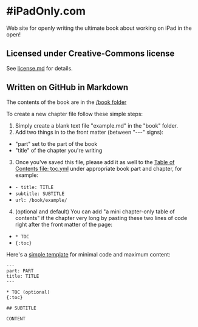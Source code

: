 # #iPadOnly.com

Web site for openly writing the ultimate book about working on iPad in the open!

## Licensed under Creative-Commons license

See [license.md](https://github.com/michaelnozbe/iPadOnly.com/tree/master/license.md) for details.

## Written on GitHub in Markdown

The contents of the book are in the [/book folder](https://github.com/michaelnozbe/iPadOnly.com/tree/master/book/)

To create a new chapter file follow these simple steps:

1. Simply create a blank text file "example.md" in the "book" folder.
2. Add two things in to the front matter (between "---" signs):
  * "part" set to the part of the book
  * "title" of the chapter you're writing
3. Once you've saved this file, please add it as well to the [Table of Contents file: toc.yml](https://github.com/michaelnozbe/iPadOnly.com/tree/master/_data/toc.yml) under appropriate book part and chapter, for example:
  * `- title: TITLE`
  * `subtitle: SUBTITLE`
  * `url: /book/example/`
4. (optional and default) You can add "a mini chapter-only table of contents" if the chapter very long by pasting these two lines of code right after the front matter of the page:
  * `* TOC`
  * `{:toc}`

Here's a [simple template](https://github.com/Nozbe/NoOffice.org/tree/master/book/_template.md) for minimal code and maximum content:

```
---
part: PART
title: TITLE
---

* TOC (optional)
{:toc}

## SUBTITLE

CONTENT
```

